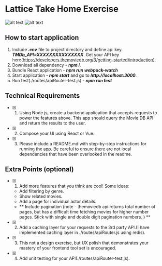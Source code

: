 # Lattice Take Home Exercise

![alt text](https://ibb.co/pdQQs5d)
![alt text](https://ibb.co/ScDjHHz)

## How to start application
1. Include ***.env*** file to project directory and define api key. ***TMDb_API=XXXXXXXXXXXXXXX***. Get your API key here(https://developers.themoviedb.org/3/getting-started/introduction).
2. Download all dependency - ***npm i***.
3. Bundle React application - ***npm run webpack-watch***
4. Start application - ***npm start*** and go to ***http://localhost:3000***.
5. Run test(./routes/apiRouter-test.js) - ***npm run test***


## Technical Requirements
- [x] 1. Using Node.js, create a backend application that accepts requests to power the features above. This app should query the Movie DB API and return the results to the user.
- [x] 2. Compose your UI using React or Vue.
- [x] 3. Please include a README.md with step-by-step instructions for running the app. Be careful to ensure there are not local dependencies that have been overlooked in the readme.

## Extra Points (optional)
- [x] 1. Add more features that you think are cool! Some ideas:
    - Add filtering by genre.
    - Show related movies.
    - Add a page for individual actor details.
    - ** Include pagination (note - themoviedb api returns total number of pages, but has a difficult time fetching movies for  higher number pages. Stick with single and double digit pagination numbers. ) **
- [x] 2. Add a caching layer for your requests to the 3rd party API.(I have implemented caching layer in ./routes/apiRouter.js using redis).
- [x] 3. This not a design exercise, but UX polish that demonstrates your mastery of your frontend tool set is encouraged.
- [x] 4. Add unit testing for your API(./routes/apiRouter-test.js).